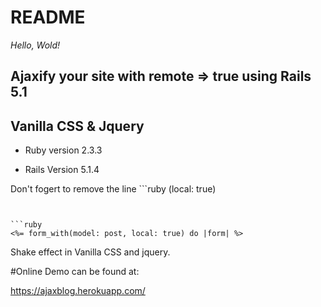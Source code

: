 # README
*Hello, Wold!*

## Ajaxify your site with remote => true using Rails 5.1 

## Vanilla CSS & Jquery






* Ruby version
	2.3.3

* Rails Version
	5.1.4




Don't fogert to remove the line ```ruby
 (local: true)

``` from the form_with.


```ruby
<%= form_with(model: post, local: true) do |form| %>

```


Shake effect in Vanilla CSS and jquery.

#Online Demo can be found at:

https://ajaxblog.herokuapp.com/